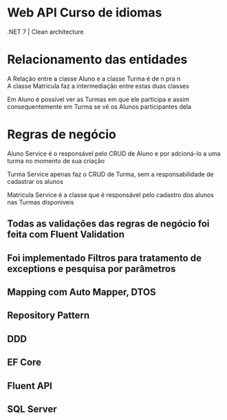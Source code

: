 # Web API Curso de idiomas
.NET 7 | Clean architecture 
# Relacionamento das entidades
A Relação entre a classe Aluno e a classe Turma é de n pra n</br>
A classe Matricula faz a intermediação entre estas duas classes</br>

Em Aluno é possível ver as Turmas em que ele participa e assim consequentemente em Turma se vê os Alunos participantes dela

# Regras de negócio
Aluno Service é o responsável pelo CRUD de Aluno e por adcioná-lo a uma turma no momento de sua criação</br>

Turma Service apenas faz o CRUD de Turma, sem a responsabilidade de cadastrar os alunos</br>

Matricula Service é a classe que é responsável pelo cadastro dos alunos nas Turmas disponíveis</br>

## Todas as validações das regras de negócio foi feita com Fluent Validation
## Foi implementado Filtros para tratamento de exceptions e pesquisa por parâmetros  
## Mapping com Auto Mapper, DTOS
## Repository Pattern
## DDD
## EF Core
## Fluent API
## SQL Server
